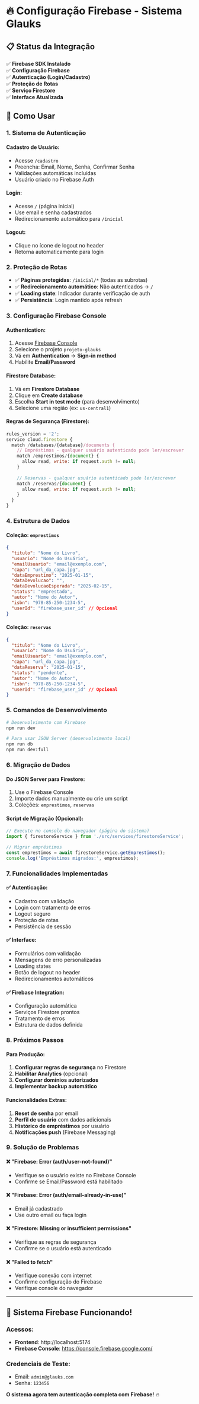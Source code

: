 

# 🔥 Configuração Firebase - Sistema Glauks

## 📋 **Status da Integração**

✅ **Firebase SDK Instalado**  
✅ **Configuração Firebase**  
✅ **Autenticação (Login/Cadastro)**  
✅ **Proteção de Rotas**  
✅ **Serviço Firestore**  
✅ **Interface Atualizada**

## 🚀 **Como Usar**

### **1. Sistema de Autenticação**

#### **Cadastro de Usuário:**
- Acesse `/cadastro`
- Preencha: Email, Nome, Senha, Confirmar Senha
- Validações automáticas incluídas
- Usuário criado no Firebase Auth

#### **Login:**
- Acesse `/` (página inicial)
- Use email e senha cadastrados
- Redirecionamento automático para `/inicial`

#### **Logout:**
- Clique no ícone de logout no header
- Retorna automaticamente para login

### **2. Proteção de Rotas**

- ✅ **Páginas protegidas**: `/inicial/*` (todas as subrotas)
- ✅ **Redirecionamento automático**: Não autenticados → `/`
- ✅ **Loading state**: Indicador durante verificação de auth
- ✅ **Persistência**: Login mantido após refresh

### **3. Configuração Firebase Console**

#### **Authentication:**
1. Acesse [Firebase Console](https://console.firebase.google.com/)
2. Selecione o projeto `projeto-glauks`
3. Vá em **Authentication** → **Sign-in method**
4. Habilite **Email/Password**

#### **Firestore Database:**
1. Vá em **Firestore Database**
2. Clique em **Create database**
3. Escolha **Start in test mode** (para desenvolvimento)
4. Selecione uma região (ex: `us-central1`)

#### **Regras de Segurança (Firestore):**
```javascript
rules_version = '2';
service cloud.firestore {
  match /databases/{database}/documents {
    // Empréstimos - qualquer usuário autenticado pode ler/escrever
    match /emprestimos/{document} {
      allow read, write: if request.auth != null;
    }
    
    // Reservas - qualquer usuário autenticado pode ler/escrever
    match /reservas/{document} {
      allow read, write: if request.auth != null;
    }
  }
}
```

### **4. Estrutura de Dados**

#### **Coleção: `emprestimos`**
```json
{
  "titulo": "Nome do Livro",
  "usuario": "Nome do Usuário", 
  "emailUsuario": "email@exemplo.com",
  "capa": "url_da_capa.jpg",
  "dataEmprestimo": "2025-01-15",
  "dataDevolucao": "",
  "dataDevolucaoEsperada": "2025-02-15",
  "status": "emprestado",
  "autor": "Nome do Autor",
  "isbn": "978-85-250-1234-5",
  "userId": "firebase_user_id" // Opcional
}
```

#### **Coleção: `reservas`**
```json
{
  "titulo": "Nome do Livro",
  "usuario": "Nome do Usuário",
  "emailUsuario": "email@exemplo.com", 
  "capa": "url_da_capa.jpg",
  "dataReserva": "2025-01-15",
  "status": "pendente",
  "autor": "Nome do Autor",
  "isbn": "978-85-250-1234-5",
  "userId": "firebase_user_id" // Opcional
}
```

### **5. Comandos de Desenvolvimento**

```bash
# Desenvolvimento com Firebase
npm run dev

# Para usar JSON Server (desenvolvimento local)
npm run db
npm run dev:full
```

### **6. Migração de Dados**

#### **Do JSON Server para Firestore:**
1. Use o Firebase Console
2. Importe dados manualmente ou crie um script
3. Coleções: `emprestimos`, `reservas`

#### **Script de Migração (Opcional):**
```javascript
// Execute no console do navegador (página do sistema)
import { firestoreService } from './src/services/firestoreService';

// Migrar empréstimos
const emprestimos = await firestoreService.getEmprestimos();
console.log('Empréstimos migrados:', emprestimos);
```

### **7. Funcionalidades Implementadas**

#### **✅ Autenticação:**
- Cadastro com validação
- Login com tratamento de erros
- Logout seguro
- Proteção de rotas
- Persistência de sessão

#### **✅ Interface:**
- Formulários com validação
- Mensagens de erro personalizadas
- Loading states
- Botão de logout no header
- Redirecionamentos automáticos

#### **✅ Firebase Integration:**
- Configuração automática
- Serviços Firestore prontos
- Tratamento de erros
- Estrutura de dados definida

### **8. Próximos Passos**

#### **Para Produção:**
1. **Configurar regras de segurança** no Firestore
2. **Habilitar Analytics** (opcional)
3. **Configurar domínios autorizados**
4. **Implementar backup automático**

#### **Funcionalidades Extras:**
1. **Reset de senha** por email
2. **Perfil de usuário** com dados adicionais
3. **Histórico de empréstimos** por usuário
4. **Notificações push** (Firebase Messaging)

### **9. Solução de Problemas**

#### **❌ "Firebase: Error (auth/user-not-found)"**
- Verifique se o usuário existe no Firebase Console
- Confirme se Email/Password está habilitado

#### **❌ "Firebase: Error (auth/email-already-in-use)"**
- Email já cadastrado
- Use outro email ou faça login

#### **❌ "Firestore: Missing or insufficient permissions"**
- Verifique as regras de segurança
- Confirme se o usuário está autenticado

#### **❌ "Failed to fetch"**
- Verifique conexão com internet
- Confirme configuração do Firebase
- Verifique console do navegador

---

## 🎉 **Sistema Firebase Funcionando!**

### **Acessos:**
- **Frontend**: http://localhost:5174
- **Firebase Console**: https://console.firebase.google.com/

### **Credenciais de Teste:**
- Email: `admin@glauks.com`
- Senha: `123456`

**O sistema agora tem autenticação completa com Firebase!** 🔥
